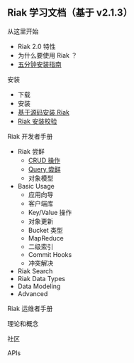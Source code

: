 

Riak 学习文档（基于 v2.1.3）
-----------


从这里开始

- Riak 2.0 特性
- 为什么要使用 Riak ？
- [五分钟安装指南](https://github.com/moooofly/RiakDocs/blob/master/Start%20Here/%E4%BA%94%E5%88%86%E9%92%9F%E5%AE%89%E8%A3%85%E6%8C%87%E5%8D%97.md)


安装

- 下载
- 安装
- [基于源码安装 Riak](https://github.com/moooofly/RiakDocs/blob/master/Installing/%E5%9F%BA%E4%BA%8E%E6%BA%90%E7%A0%81%E5%AE%89%E8%A3%85%20Riak.md)
- [Riak 安装校验](https://github.com/moooofly/RiakDocs/blob/master/Installing/Riak%20%E5%AE%89%E8%A3%85%E6%A0%A1%E9%AA%8C.md)


Riak 开发者手册

- Riak 尝鲜
  - [CRUD 操作](https://github.com/moooofly/RiakDocs/blob/master/Riak%20for%20Developers/Riak%20%E5%B0%9D%E9%B2%9C/CRUD%20%E6%93%8D%E4%BD%9C.md)
  - [Query 尝鲜](https://github.com/moooofly/RiakDocs/blob/master/Riak%20for%20Developers/Riak%20%E5%B0%9D%E9%B2%9C/Query%20%E5%B0%9D%E9%B2%9C.md)
  - 对象模型
- Basic Usage
  - 应用向导
  - 客户端库
  - Key/Value 操作
  - 对象更新
  - Bucket 类型
  - MapReduce
  - 二级索引
  - Commit Hooks
  - 冲突解决
- Riak Search
- Riak Data Types
- Data Modeling 
- Advanced 

Riak 运维者手册

理论和概念

社区

APIs